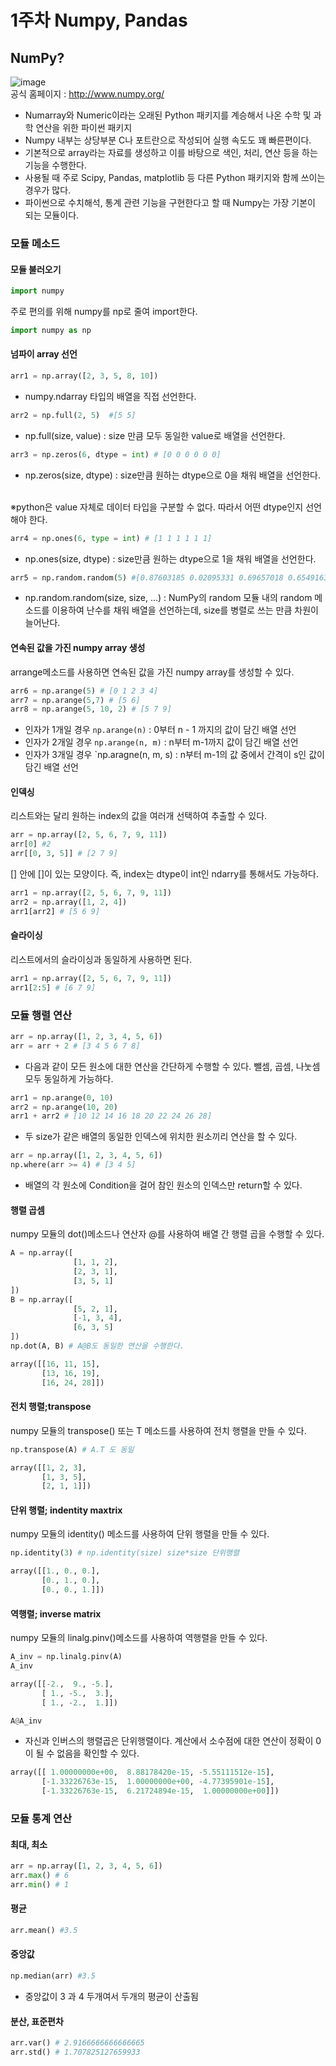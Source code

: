 # 1주차 Numpy, Pandas
## NumPy?
![image](https://user-images.githubusercontent.com/79446573/135745988-adb223aa-401c-44c2-a33d-7859e27298f6.png)
<br>공식 홈페이지 : http://www.numpy.org/
 - Numarray와 Numeric이라는 오래된 Python 패키지를 계승해서 나온 수학 및 과학 연산을 위한 파이썬 패키지
 - Numpy 내부는 상당부분 C나 포트란으로 작성되어 실행 속도도 꽤 빠른편이다. 
 - 기본적으로 array라는 자료를 생성하고 이를 바탕으로 색인, 처리, 연산 등을 하는 기능을 수행한다.
 - 사용될 때 주로 Scipy, Pandas, matplotlib 등 다른 Python 패키지와 함께 쓰이는 경우가 많다.
 - 파이썬으로 수치해석, 통계 관련 기능을 구현한다고 할 때 Numpy는 가장 기본이 되는 모듈이다.

### 모듈 메소드
#### 모듈 불러오기
```python
import numpy
```
주로 편의를 위해 numpy를 np로 줄여 import한다.
```python
import numpy as np
```
#### 넘파이 array 선언
```python
arr1 = np.array([2, 3, 5, 8, 10])
```
 - numpy.ndarray 타입의 배열을 직접 선언한다.
```python
arr2 = np.full(2, 5)  #[5 5]
```
 - np.full(size, value) : size 만큼 모두 동일한 value로 배열을 선언한다.
```python
arr3 = np.zeros(6, dtype = int) # [0 0 0 0 0 0]
```
 - np.zeros(size, dtype) : size만큼 원하는 dtype으로 0을 채워 배열을 선언한다.
 
<br>※python은 value 자체로 데이터 타입을 구분할 수 없다. 따라서 어떤 dtype인지 선언해야 한다.
```python
arr4 = np.ones(6, type = int) # [1 1 1 1 1 1]
```
 - np.ones(size, dtype) : size만큼 원하는 dtype으로 1을 채워 배열을 선언한다.
```python
arr5 = np.random.random(5) #[0.87603185 0.02095331 0.69657018 0.6549163 0.74435118]
```
 - np.random.random(size, size, ...) : NumPy의 random 모듈 내의 random 메소드를 이용하여 난수를 채워 배열을 선언하는데, size를 병렬로 쓰는 만큼 차원이 늘어난다.
#### 연속된 값을 가진 numpy array 생성
arrange메소드를 사용하면 연속된 값을 가진 numpy array를 생성할 수 있다.
```python
arr6 = np.arange(5) # [0 1 2 3 4]
arr7 = np.arange(5,7) # [5 6]
arr8 = np.arange(5, 10, 2) # [5 7 9]
```
 - 인자가 1개일 경우 `np.arange(n)` : 0부터 n - 1 까지의 값이 담긴 배열 선언
 - 인자가 2개일 경우 `np.arange(n, m)` : n부터 m-1까지 값이 담긴 배열 선언
 - 인자가 3개일 경우 `np.aragne(n, m, s) : n부터 m-1의 값 중에서 간격이 s인 값이 담긴 배열 선언
#### 인덱싱
리스트와는 달리 원하는 index의 값을 여러개 선택하여 추출할 수 있다.
```python
arr = np.array([2, 5, 6, 7, 9, 11])
arr[0] #2
arr[[0, 3, 5]] # [2 7 9]
```
[] 안에 []이 있는 모양이다. 즉, index는 dtype이 int인 ndarry를 통해서도 가능하다.
```python
arr1 = np.array([2, 5, 6, 7, 9, 11])
arr2 = np.array([1, 2, 4])
arr1[arr2] # [5 6 9]
```
#### 슬라이싱
리스트에서의 슬라이싱과 동일하게 사용하면 된다.
```python
arr1 = np.array([2, 5, 6, 7, 9, 11])
arr1[2:5] # [6 7 9]
```

### 모듈 행렬 연산
```python
arr = np.array([1, 2, 3, 4, 5, 6])
arr = arr + 2 # [3 4 5 6 7 8]
```
 - 다음과 같이 모든 원소에 대한 연산을 간단하게 수행할 수 있다. 뺄셈, 곱셈, 나눗셈 모두 동일하게 가능하다.
```python
arr1 = np.arange(0, 10)
arr2 = np.arange(10, 20)
arr1 + arr2 # [10 12 14 16 18 20 22 24 26 28]
```
 - 두 size가 같은 배열의 동일한 인덱스에 위치한 원소끼리 연산을 할 수 있다.
```python
arr = np.array([1, 2, 3, 4, 5, 6])
np.where(arr >= 4) # [3 4 5]
```
- 배열의 각 원소에 Condition을 걸어 참인 원소의 인덱스만 return할 수 있다.

#### 행렬 곱셈
numpy 모듈의 dot()메소드나 연산자 @를 사용하여 배열 간 행렬 곱을 수행할 수 있다.
```python
A = np.array([
              [1, 1, 2],
              [2, 3, 1],
              [3, 5, 1]
])
B = np.array([
              [5, 2, 1],
              [-1, 3, 4],
              [6, 3, 5]
])
np.dot(A, B) # A@B도 동일한 연산을 수행한다.
```
```python
array([[16, 11, 15],
       [13, 16, 19],
       [16, 24, 28]])
```

#### 전치 행렬;transpose
numpy 모듈의 transpose() 또는 T 메소드를 사용하여 전치 행렬을 만들 수 있다.
```python
np.transpose(A) # A.T 도 동일
```
```python
array([[1, 2, 3],
       [1, 3, 5],
       [2, 1, 1]])
```
#### 단위 행렬; indentity maxtrix
numpy 모듈의 identity() 메소드를 사용하여 단위 행렬을 만들 수 있다.
```python
np.identity(3) # np.identity(size) size*size 단위행렬
```
```python
array([[1., 0., 0.],
       [0., 1., 0.],
       [0., 0., 1.]])
```
#### 역행렬; inverse matrix
numpy 모듈의 linalg.pinv()메소드를 사용하여 역행렬을 만들 수 있다.
```python
A_inv = np.linalg.pinv(A)
A_inv
```
```python
array([[-2.,  9., -5.],
       [ 1., -5.,  3.],
       [ 1., -2.,  1.]])
```
```python
A@A_inv
```
 - 자신과 인버스의 행렬곱은 단위행렬이다. 계산에서 소수점에 대한 연산이 정확이 0이 될 수 없음을 확인할 수 있다.
```python
array([[ 1.00000000e+00,  8.88178420e-15, -5.55111512e-15],
       [-1.33226763e-15,  1.00000000e+00, -4.77395901e-15],
       [-1.33226763e-15,  6.21724894e-15,  1.00000000e+00]])
```

### 모듈 통계 연산
#### 최대, 최소
```python
arr = np.array([1, 2, 3, 4, 5, 6])
arr.max() # 6
arr.min() # 1
```
#### 평균
```python
arr.mean() #3.5
```
#### 중앙값
```python
np.median(arr) #3.5
```
 - 중앙값이 3 과 4 두개여서 두개의 평균이 산출됨
#### 분산, 표준편차
```python
arr.var() # 2.9166666666666665
arr.std() # 1.707825127659933
